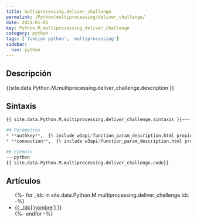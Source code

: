 ```yaml
---
title: multiprocessing.deliver_challenge
permalink: /Python/multiprocessing/deliver_challenge/
date: 2021-01-01
key: Python.M.multiprocessing.deliver_challenge
category: python
tags: ['funcion python', 'multiprocessing']
sidebar: 
  nav: python
---
```


## Descripción
{{site.data.Python.M.multiprocessing.deliver_challenge.description }}

## Sintaxis
~~~python
{{ site.data.Python.M.multiprocessing.deliver_challenge.sintaxis }}~~~

## Parámetros
* **authkey**,  {% include w3api/function_param_description.html propiedad=site.data.Python.M.multiprocessing.deliver_challenge valor="authkey" %}
* **connection**,  {% include w3api/function_param_description.html propiedad=site.data.Python.M.multiprocessing.deliver_challenge valor="connection" %}

## Ejemplo
~~~python
{{ site.data.Python.M.multiprocessing.deliver_challenge.code}}
~~~

## Artículos
<ul>
{%- for _ldc in site.data.Python.M.multiprocessing.deliver_challenge.ldc -%}
   <li>
       <a href="{{_ldc['url'] }}">{{ _ldc['nombre'] }}</a>
   </li>
{%- endfor -%}
</ul>
